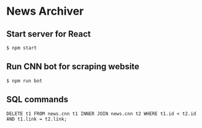 # News Archiver

## Start server for React

```console
$ npm start
```

## Run CNN bot for scraping website

```console
$ npm run bot
```

## SQL commands
```
DELETE t1 FROM news.cnn t1 INNER JOIN news.cnn t2 WHERE t1.id < t2.id AND t1.link = t2.link;
```
